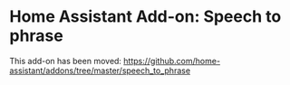 # Home Assistant Add-on: Speech to phrase

This add-on has been moved: https://github.com/home-assistant/addons/tree/master/speech_to_phrase
